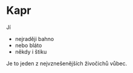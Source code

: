 # Kapr
Jí
 - nejraději bahno
 - nebo bláto
 - někdy i štiku

 Je to jeden z nejvznešenějších živočichů vůbec.
